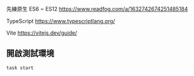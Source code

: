 
先練原生 ES6 ~ ES12
https://www.readfog.com/a/1632742674251485184

TypeScript
https://www.typescriptlang.org/

Vite
https://vitejs.dev/guide/

## 開啟測試環境
```shell
task start
```